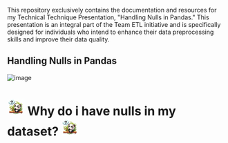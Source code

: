 This repository exclusively contains the documentation and resources for my Technical Technique Presentation, "Handling Nulls in Pandas." This presentation is an integral part of the Team ETL initiative and is specifically designed for individuals who intend to enhance their data preprocessing skills and improve their data quality. 
## Handling Nulls in Pandas
![image](https://github.com/MarianOforiYeboah/Capstone_2024/assets/149170814/053e0605-aabd-47d4-a23e-bf613515168e)


</div>
	<h1><img src="img/Thinking Panda icon.png" width="40" /> Why do i have nulls in my dataset? <img src="img/Thinking Panda icon.png" width="40" /></h1>
</div>
<br>


